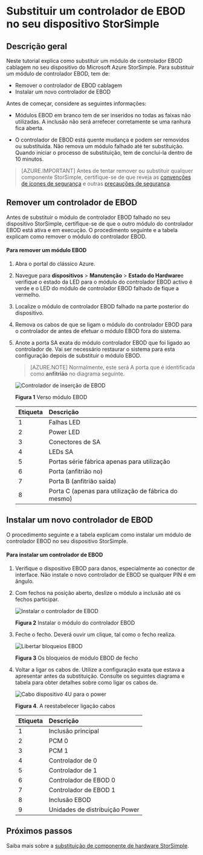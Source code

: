 <properties 
   pageTitle="Substituir um controlador de StorSimple EBOD | Microsoft Azure"
   description="Explica como remover e substituir ou em ambos os controladores EBOD num dispositivo StorSimple 8600."
   services="storsimple"
   documentationCenter=""
   authors="alkohli"
   manager="carmonm"
   editor="" />
<tags 
   ms.service="storsimple"
   ms.devlang="NA"
   ms.topic="article"
   ms.tgt_pltfrm="NA"
   ms.workload="TBD"
   ms.date="08/17/2016"
   ms.author="alkohli" />

# <a name="replace-an-ebod-controller-on-your-storsimple-device"></a>Substituir um controlador de EBOD no seu dispositivo StorSimple

## <a name="overview"></a>Descrição geral

Neste tutorial explica como substituir um módulo de controlador EBOD cablagem no seu dispositivo do Microsoft Azure StorSimple. Para substituir um módulo de controlador EBOD, tem de:

- Remover o controlador de EBOD cablagem
- Instalar um novo controlador de EBOD

Antes de começar, considere as seguintes informações:

- Módulos EBOD em branco tem de ser inseridos no todas as faixas não utilizadas. A inclusão não será arrefecer corretamente se uma ranhura fica aberta.

- O controlador de EBOD está quente mudança e podem ser removidos ou substituída. Não remova um módulo falhado até ter substituição. Quando iniciar o processo de substituição, tem de conclui-la dentro de 10 minutos.

>[AZURE.IMPORTANT] Antes de tentar remover ou substituir qualquer componente StorSimple, certifique-se de que reveja as [convenções de ícones de segurança](storsimple-safety.md#safety-icon-conventions) e outras [precauções de segurança](storsimple-safety.md).

## <a name="remove-an-ebod-controller"></a>Remover um controlador de EBOD

Antes de substituir o módulo de controlador EBOD falhado no seu dispositivo StorSimple, certifique-se de que o outro módulo do controlador EBOD está ativa e em execução. O procedimento seguinte e a tabela explicam como remover o módulo do controlador EBOD.

#### <a name="to-remove-an-ebod-module"></a>Para remover um módulo EBOD

1. Abra o portal do clássico Azure.

2. Navegue para **dispositivos** > **Manutenção** > **Estado do Hardware**e verifique o estado da LED para o módulo do controlador EBOD activo é verde e o LED do módulo de controlador EBOD falhado de fique a vermelho.

3. Localize o módulo de controlador EBOD falhado na parte posterior do dispositivo.

4. Remova os cabos de que se ligam o módulo do controlador EBOD para o controlador de antes de efetuar o módulo EBOD fora do sistema.

5. Anote a porta SA exata do módulo controlador EBOD que foi ligado ao controlador de. Vai ser necessário restaurar o sistema para esta configuração depois de substituir o módulo EBOD. 

    >[AZURE.NOTE] Normalmente, este será A porta que é identificada como **anfitrião** no diagrama seguinte.

    ![Controlador de inserção de EBOD](./media/storsimple-ebod-controller-replacement/IC741049.png)

     **Figura 1** Verso módulo EBOD

  	|Etiqueta|Descrição|
  	|:----|:----------|
  	|1|Falhas LED|
  	|2|Power LED|
  	|3|Conectores de SA|
  	|4|LEDs SA|
  	|5|Portas série fábrica apenas para utilização|
  	|6|Porta (anfitrião no)|
  	|7|Porta B (anfitrião saída)|
  	|8|Porta C (apenas para utilização de fábrica do mesmo)|

## <a name="install-a-new-ebod-controller"></a>Instalar um novo controlador de EBOD

O procedimento seguinte e a tabela explicam como instalar um módulo de controlador EBOD no seu dispositivo StorSimple.

#### <a name="to-install-an-ebod-controller"></a>Para instalar um controlador de EBOD

1. Verifique o dispositivo EBOD para danos, especialmente ao conector de interface. Não instale o novo controlador de EBOD se qualquer PIN é em ângulo.

2. Com fechos na posição aberto, deslize o módulo a inclusão até os fechos participar.

    ![Instalar o controlador de EBOD](./media/storsimple-ebod-controller-replacement/IC741050.png)

    **Figura 2**  Instalar o módulo do controlador EBOD

3. Feche o fecho. Deverá ouvir um clique, tal como o fecho realiza.

    ![Libertar bloqueios EBOD](./media/storsimple-ebod-controller-replacement/IC741047.png)

    **Figura 3**  Os bloqueios de módulo EBOD de fecho

4. Voltar a ligar os cabos de. Utilize a configuração exata que estava a apresentar antes da substituição. Consulte os seguintes diagrama e tabela para obter detalhes sobre como ligar os cabos de.

    ![Cabo dispositivo 4U para o power](./media/storsimple-ebod-controller-replacement/IC770723.png)

    **Figura 4**. A reestabelecer ligação cabos

  	|Etiqueta|Descrição|
  	|:----|:----------|
  	|1|Inclusão principal|
  	|2|PCM 0|
  	|3|PCM 1|
  	|4|Controlador de 0|
  	|5|Controlador de 1|
  	|6|Controlador de EBOD 0|
  	|7|Controlador de EBOD 1|
  	|8|Inclusão EBOD|
  	|9|Unidades de distribuição Power|

## <a name="next-steps"></a>Próximos passos

Saiba mais sobre a [substituição de componente de hardware StorSimple](storsimple-hardware-component-replacement.md).
